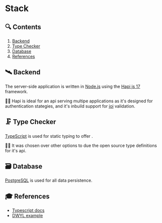 # Stack

## 🔍 Contents
1. [Backend](#🛰-Backend)
2. [Type Checker](#🗜-Type-Checker)
3. [Database](#🗃-Database)
4. [References](#🎓-References)

## 🛰 Backend

The server-side application is written in [Node.js](https://nodejs.org/en/) using the [Hapi js 17](https://hapijs.com/) framework. 

🤷🏽‍ Hapi is ideal for an api serving multipe applications as it's designed for authentication stategies, and it's inbuild support for [joi](https://github.com/hapijs/joi) validation. 

## 🗜 Type Checker
[TypeScript](https://www.typescriptlang.org/) is used for static typing to offer . 

🤷🏽‍ It was chosen over other options to due the open source type definitions for it's api. 

## 🗃 Database

[PostgreSQL](https://www.postgresql.org/) is used for all data persistence.

## 🎓 References
- [Typescript docs](https://www.typescriptlang.org/)
- [DWYL example](https://github.com/dwyl/hapi-typescript-example)